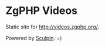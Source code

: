 ZgPHP Videos
============

Static site for http://videos.zgphp.org/.

Powered by [Sculpin](http://sculpin.io). =)

